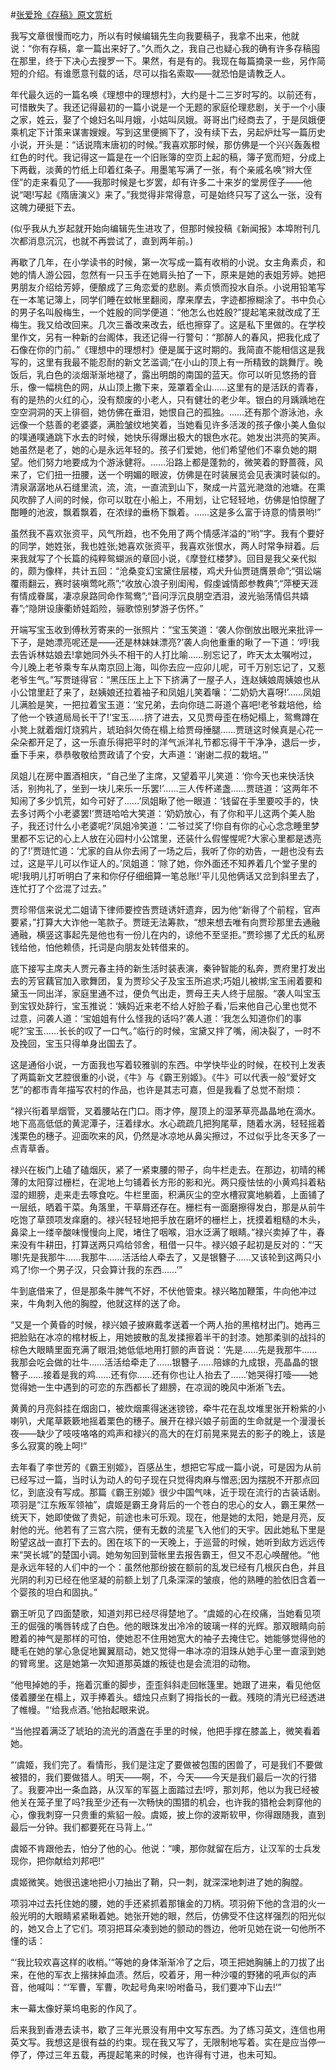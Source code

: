 #[张爱玲《存稿》原文赏析](https://www.vrrw.net/wx/9925.html)

我写文章很慢而吃力，所以有时候编辑先生向我要稿子，我拿不出来，他就说：“你有存稿，拿一篇出来好了。”久而久之，我自己也疑心我的确有许多存稿囤在那里，终于下决心去搜罗一下。果然，有是有的。我现在每篇摘录一些，另作简短的介绍。有谁愿意刊载的话，尽可以指名索取——就恐怕是请教乏人。

年代最久远的一篇名唤《理想中的理想村》，大约是十二三岁时写的。以前还有，可惜散失了。我还记得最初的一篇小说是一个无题的家庭伦理悲剧，关于一个小康之家，姓云，娶了个媳妇名叫月娥，小姑叫凤娥。哥哥出门经商去了，于是凤娥便乘机定下计策来谋害嫂嫂。写到这里便搁下了，没有续下去，另起炉灶写一篇历史小说，开头是：“话说隋末唐初的时候。”我喜欢那时候，那仿佛是一个兴兴轰轰橙红色的时代。我记得这一篇是在一个旧账簿的空页上起的稿，簿子宽而短，分成上下两截，淡黄的竹纸上印着红条子。用墨笔写满了一张，有个亲戚名唤“辫大侄侄”的走来看见了——我那时候是七岁罢，却有许多二十来岁的堂房侄子——他说“喝!写起《隋唐演义》来了。”我觉得非常得意，可是始终只写了这么一张，没有这魄力硬挺下去。

(似乎我从九岁起就开始向编辑先生进攻了，但那时候投稿《新闻报》本埠附刊几次都消息沉沉，也就不再尝试了，直到两年前。)



再歇了几年，在小学读书的时候，第一次写成一篇有收梢的小说。女主角素贞，和她的情人游公园，忽然有一只玉手在她肩头拍了一下，原来是她的表姐芳婷。她把男朋友介绍给芳婷，便酿成了三角恋爱的悲剧。素贞愤而投水自杀。小说用铅笔写在一本笔记簿上，同学们睡在蚊帐里翻阅，摩来摩去，字迹都擦糊涂了。书中负心的男子名叫殷梅生，一个姓殷的同学便道：“他怎么也姓殷?”提起笔来就改成了王梅生。我又给改回来。几次三番改来改去，纸也擦穿了。这是私下里做的。在学校里作文，另有一种新的台阁体，我还记得一行警句：“那醉人的春风，把我化成了石像在你的门前。”《理想中的理想村》便是属于这时期的。我简直不能相信这是我写的，这里有我最不能忍耐的新文艺滥调;“在小山的顶上有一所精致的跳舞厅。晚饭后，乳白色的淡烟渐渐地褪了，露出明朗的南国的蓝天。你可以听见悠扬的音乐，像一幅桃色的网，从山顶上撒下来，笼罩着全山……这里有的是活跃的青春，有的是热的火红的心，没有颓废的小老人，只有健壮的老少年。银白的月踽踽地在空空洞洞的天上徘徊，她仿佛在垂泪，她恨自己的孤独。……还有那个游泳池，永远像一个慈善的老婆婆，满脸皱纹地笑着，当她看见许多活泼的孩子像小美人鱼似的噗通噗通跳下水去的时候，她快乐得爆出极大的银色水花。她发出洪亮的笑声。她虽然是老了，她的心是永远年轻的。孩子们爱她，他们希望他们不辜负她的期望。他们努力地要成为个游泳健将。……沿路上都是蓬勃的，微笑着的野蔷薇，风来了，它们扭一扭腰，送一个明媚的眼波，仿佛是在时装展览会见表演时装似的。清泉潺潺地从石缝里流，流，流，一直流到山下，聚成一片蓝光滟潋的池塘。在熏风吹醉了人间的时候，你可以耽在小船上，不用划，让它轻轻地，仿佛是怕惊醒了酣睡的池波，飘着飘着，在浓绿的垂杨下飘着。……这是多么富于诗意的情景哟!”

虽然我不喜欢张资平，风气所趋，也不免用了两个情感洋溢的“哟”字。我有个要好的同学，她姓张，我也姓张;她喜欢张资平，我喜欢张恨水，两人时常争辩着。后来我就写了个长篇的纯粹鸳蝴派的章回小说，《摩登红楼梦》。回目是我父亲代拟的，颇为像样，共计五回：“沧桑变幻宝黛住层楼，鸡犬升仙贾琏膺景命”;“弭讼端覆雨翻云，赛时装嗔莺叱燕”;“收放心浪子别闺闱，假虔诚情郎参教典”;“萍梗天涯有情成眷属，凄凉泉路同命作鸳鸯”;“音问浮沉良朋空洒泪，波光骀荡情侣共嬉春”;“隐阱设康衢娇娃蹈险，骊歌惊别梦游子伤怀。”

开端写宝玉收到傅秋芳寄来的一张照片：“宝玉笑道：‘袭人你倒放出眼光来批评一下子，是她漂亮呢还是——还是林妹妹漂亮?’袭人向他重重的瞅了一下道：‘哼!我去告诉林姑娘去!拿她同外头不相干的人打比喻……别忘记了，昨天太太嘱咐过，今儿晚上老爷乘专车从南京回上海，叫你去应一应卯儿呢，可千万别忘记了，又惹老爷生气。”写贾琏得官：“黑压压上上下下挤满了一屋子人，连赵姨娘周姨娘也从小公馆里赶了来了，赵姨娘还拉着袖子和凤姐儿笑着嚷：‘二奶奶大喜呀!’……凤姐儿满脸是笑，一把拉着宝玉道：‘宝兄弟，去向你琏二哥道个喜吧!老爷栽培他，给了他一个铁道局局长干了!’宝玉……挤了进去，又见贾母歪在杨妃榻上，鸳鸯蹲在小凳上就着烟灯烧鸦片，琥珀斜欠倚在榻上给贾母捶腿……贾琏这时候真是心花一朵朵都开足了，这一乐直乐得把平时的洋气派洋礼节都忘得干干净净，退后一步，垂下手来，恭恭敬敬给贾政请了个安，大声道：‘谢谢二叔的栽培。’”

凤姐儿在房中置酒相庆，“自己坐了主席，又望着平儿笑道：‘你今天也来快活快活，别拘礼了，坐到一块儿来乐一乐罢!’……三人传杯递盏……贾琏道：‘这两年不知闹了多少饥荒，如今可好了……’凤姐瞅了他一眼道：‘钱留在手里要咬手的，快去多讨两个小老婆罢!’贾琏哈哈大笑道：‘奶奶放心，有了你和平儿这两个美人胎子，我还讨什么小老婆呢?’凤姐冷笑道：‘二爷过奖了!你自有你的心心念念睡里梦里都不忘记的心上人放在沁园村小公馆里，还装什么假惺惺呢?大家心里都是透亮的了!’贾琏忙道：‘尤家的自从你去闹了一场之后，我听了你的劝告，一趟也没有去过，这是平儿可以作证人的。’凤姐道：‘除了她，你外面还不知养着几个堂子里的呢!我明儿打听明白了来和你仔仔细细算一笔总账!’平儿见他俩话又岔到斜里去了，连忙打了个岔混了过去。”

贾珍带信来说尤二姐请下律师要控告贾琏诱奸遗弃，因为他“新得了个前程，官声要紧，”打算大大诈他一笔款子。贾琏无法筹款，“想来想去唯有向贾珍那里去通融通融，横竖这事起先是他也有一份儿在内的，谅他不至坚拒。”贾珍挪了尤氏的私房钱给他，怕他赖债，托词是向朋友处转借来的。

底下接写主席夫人贾元春主持的新生活时装表演，秦钟智能的私奔，贾府里打发出去的芳官藕官加入歌舞团，复为贾珍父子及宝玉所追求;巧姐儿被绑;宝玉闹着要和黛玉一同出洋，家庭里通不过，便负气出走，贾母王夫人终于屈服。“袭人叫宝玉到宝钗处辞行，宝玉推说：‘姨妈近来老不给人好脸子看，’后来他自己心里也觉不过意，问袭人道：‘宝姐姐有什么怪我的话吗?’袭人道：‘我怎么知道你们的事呢?’宝玉……长长的叹了一口气。”临行的时候，宝黛又拌了嘴，闹决裂了，一时不及挽回，宝玉只得单身出国去了。

这是通俗小说，一方面我也写着较雅驯的东西。中学快毕业的时候，在校刊上发表了两篇新文艺腔很重的小说，《牛》与《霸王别姬》。《牛》可以代表一般“爱好文艺”的都市青年描写农村的作品，也许是其志可嘉，但是我看了总觉不耐烦：

“禄兴衔着旱烟管，叉着腰站在门口。雨才停，屋顶上的湿茅草亮晶晶地在滴水。地下高高低低的黄泥潭子，汪着绿水。水心疏疏几把狗尾草，随着水涡，轻轻摇着浅栗色的穗子。迎面吹来的风，仍然是冰凉地从鼻尖擦过，不过似乎比冬天多了一点青草香。

禄兴在板门上磕了磕烟灰，紧了一紧束腰的带子，向牛栏走去。在那边，初晴的稀薄的太阳穿过栅栏，在泥地上匀铺着长方形的影和光。两只瘦怯怯的小黄鸡抖着粘湿的翅膀，走来走去啄食吃。牛栏里面，积满灰尘的空水槽寂寞地躺着，上面铺了一层纸，晒着干菜。角落里，干草屑还存在。栅栏有一面磨擦得发白，那是从前牛吃饱了草颈项发痒磨的。禄兴轻轻地把手放在磨坏的栅栏上，抚摸着粗糙的木头，鼻梁上一缕辛酸味慢慢向上爬，堵住了咽喉，泪水泛满了眼睛。”禄兴卖掉了牛，春来没有牛耕田，打算送两只鸡给邻舍，租借一只牛。禄兴娘子起初是反对的：“‘天哪!先是我那牛……我那牛……活活给人牵去了，又是银簪子……又该轮到这两只小鸡了!你一个男子汉，只会算计我的东西……’”

牛到底借来了，但是那条牛脾气不好，不伏他管束。禄兴略加鞭策，牛向他冲过来，牛角刺入他的胸膛，他就这样的送了命。

“又是一个黄昏的时候，禄兴娘子披麻戴孝送着一个两人抬的黑棺材出门。她再三把脸贴在冰凉的棺材板上，用她披散的乱发揉擦着半干的封漆。她那柔驯的战抖的棕色大眼睛里面充满了眼泪;她低低地用打颤的声音说：‘先是……先是我那牛……我那会吃会做的壮牛……活活给牵走了……银簪子……陪嫁的九成银，亮晶晶的银簪子……接着是我的鸡……还有你……还有你也让人抬去了……’她哭得打噎——她觉得她一生中遇到的可恋的东西都长了翅膀，在凉润的晚风中淅淅飞去。

黄黄的月亮斜挂在烟囱口，被炊烟熏得迷迷镑镑，牵牛花在乱坟堆里张开粉紫的小喇叭，犬尾草簌簌地摇着栗色的穗子。展开在禄兴娘子前面的生命就是一个漫漫长夜——缺少了吱吱咯咯的鸡声和禄兴的高大的在灯前晃来晃去的影子的晚上，该是多么寂寞的晚上呵!”

去年看了李世芳的《霸王别姬》，百感丛生，想把它写成一篇小说，可是因为从前已经写过一篇，当时认为动人的句子现在只觉得肉麻与憎恶;因为摆脱不开那点回忆，到底没有写成。那篇《霸王别姬》很少中国气味，近于现在流行的古装话剧。项羽是“江东叛军领袖”，虞姬是霸王身背后的一个苍白的忠心的女人，霸王果然一统天下，她即使做了贵妃，前途也未可乐观。现在，他是她的太阳，她是月亮，反射他的光。他若有了三宫六院，便有无数的流星飞入他们的天宇。因此她私下里是盼望这战一直打下去的。困在垓下的一天晚上，于巡营的时候，她听到敌方远远传来“哭长城”的楚国小调。她匆匆回到营帐里去报告霸王，但又不忍心唤醒他。“他是永远年轻的人们中的一个：虽然他那纷披在额前的乱发已经有几根灰白色，并且光阴的利刃已经在他坚凝的前额上划了几条深深的皱痕，他的熟睡的脸依旧含着一个婴孩的坦白和固执。”

霸王听见了四面楚歌，知道刘邦已经尽得楚地了。“虞姬的心在绞痛，当她看见项王的倔强的嘴唇转成了白色。他的眼珠发出冷冷的玻璃一样的光辉。那双眼睛向前瞪着的神气是那样的可怕，使她忍不住用她宽大的袖子去掩住它。她能够觉得他的睫毛在她的掌心急促地翼翼扇动，她又觉得一串冰凉的泪珠从她手心里一直滚到她的臂弯里。这是她第一次知道那英雄的叛徒也是会流泪的动物。

“他甩掉她的手，拖着沉重的脚步，歪歪斜斜走回帐篷里。她跟了进来，看见他伛偻着腰坐在榻上，双手捧着头。蜡烛只点剩了拇指长的一截。残晓的清光已经透进了帷幔。“‘给我点酒。’他抬起眼来说。

“当他捏着满泛了琥珀的流光的酒盏在手里的时候，他把手撑在膝盖上，微笑看着她。

“‘虞姬，我们完了。看情形，我们是注定了要做被包围的困兽了，可是我们不要做被猎的，我们要做猎人。明天——啊，不，今天——今天是我们最后一次的行猎了。我要冲出一条血路，从汉军的军盔上面踏过去!哼，那刘邦，他以为我已经被他关在笼子里了吗?我至少还有一次畅快的围猎的机会，也许我的猎枪会刺穿他的心，像我刺穿一只贵重的紫貂一般。虞姬，披上你的波斯软甲，你得跟随我，直到最后一分钟。我们都要死在马背上。’”

虞姬不肯跟他去，怕分了他的心。他说：“噢，那你就留在后方，让汉军的士兵发现你，把你献给刘邦吧!”

虞姬微笑。她很迅速地把小刀抽出了鞘，只一刺，就深深地刺进了她的胸膛。

项羽冲过去托住她的腰，她的手还紧抓着那镶金的刀柄。项羽俯下他的含泪的火一般光明的大眼睛紧紧瞅着她。她张开她的眼，然后，仿佛受不住这样强烈的阳光似的，她又合上了它们。项羽把耳朵凑到她的颤动的唇边，他听见她在说一句他所不懂的话：

“‘我比较欢喜这样的收梢。’“等她的身体渐渐冷了之后，项王把她胸脯上的刀拔了出来，在他的军衣上揩抹掉血渍。然后，咬着牙，用一种沙嗄的野猪的吼声似的声音，他喊叫：“‘军曹，军曹，吹起号角来!吩咐备马，我们要冲下山去!’”

末一幕太像好莱坞电影的作风了。

后来我到香港去读书，歇了三年光景没有用中文写东西。为了练习英文，连信也用英文写。我想这是很有益的约束。现在我又写了，无限制地写着。实在是应当停一停了，停过三年五载，再提起笔来的时候，也许得有寸进，也未可知。

